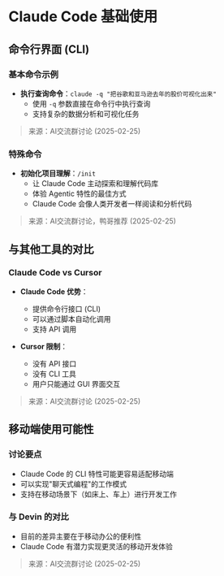# Claude Code 基础使用

## 命令行界面 (CLI)

### 基本命令示例
- **执行查询命令**：`claude -q "把谷歌和亚马逊去年的股价可视化出来"`
  - 使用 `-q` 参数直接在命令行中执行查询
  - 支持复杂的数据分析和可视化任务

> 来源：AI交流群讨论 (2025-02-25)

### 特殊命令
- **初始化项目理解**：`/init`
  - 让 Claude Code 主动探索和理解代码库
  - 体验 Agentic 特性的最佳方式
  - Claude Code 会像人类开发者一样阅读和分析代码

> 来源：AI交流群讨论，鸭哥推荐 (2025-02-25)

## 与其他工具的对比

### Claude Code vs Cursor
- **Claude Code 优势**：
  - 提供命令行接口 (CLI)
  - 可以通过脚本自动化调用
  - 支持 API 调用

- **Cursor 限制**：
  - 没有 API 接口
  - 没有 CLI 工具
  - 用户只能通过 GUI 界面交互

> 来源：AI交流群讨论 (2025-02-25)

## 移动端使用可能性

### 讨论要点
- Claude Code 的 CLI 特性可能更容易适配移动端
- 可以实现"聊天式编程"的工作模式
- 支持在移动场景下（如床上、车上）进行开发工作

### 与 Devin 的对比
- 目前的差异主要在于移动办公的便利性
- Claude Code 有潜力实现更灵活的移动开发体验

> 来源：AI交流群讨论 (2025-02-25)